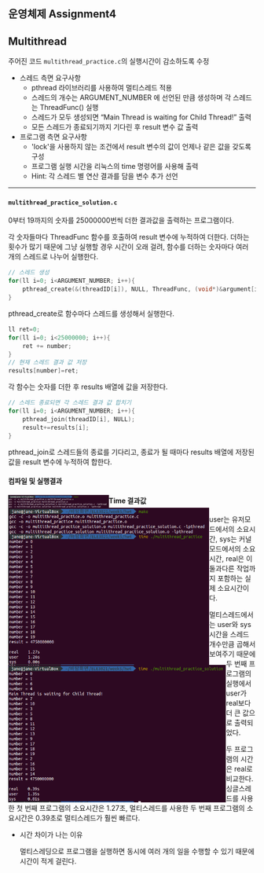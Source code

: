 ## 운영체제 Assignment4

## Multithread

주어진 코드 `multithread_practice.c`의 실행시간이 감소하도록 수정

* 스레드 측면 요구사항
  * pthread 라이브러리를 사용하여 멀티스레드 적용
  * 스레드의 개수는 ARGUMENT_NUMBER 에 선언된 만큼 생성하며 각 스레드는 ThreadFunc() 실행
  * 스레드가 모두 생성되면 “Main Thread is waiting for Child Thread!” 출력
  * 모든 스레드가 종료되기까지 기다린 후 result 변수 값 출력
* 프로그램 측면 요구사항
  * 'lock'을 사용하지 않는 조건에서 result 변수의 값이 언제나 같은 값을 갖도록 구성
  * 프로그램 실행 시간을 리눅스의 time 명령어를 사용해 출력
  * Hint: 각 스레드 별 연산 결과를 담을 변수 추가 선언

---

#### `multithread_practice_solution.c`

0부터 19까지의 숫자를 25000000번씩 더한 결과값을 출력하는 프로그램이다.

각 숫자들마다 ThreadFunc 함수를 호출하여 result 변수에 누적하여 더한다. 더하는 횟수가 많기 때문에 그냥 실행할 경우 시간이 오래 걸려, 함수를 더하는 숫자마다 여러 개의 스레드로 나누어 실행한다.

```c
// 스레드 생성
for(ll i=0; i<ARGUMENT_NUMBER; i++){
    pthread_create(&(threadID[i]), NULL, ThreadFunc, (void*)&argument[i]);
}
```

pthread_create로 함수마다 스레드를 생성해서 실행한다. 

```c
ll ret=0;
for(ll i=0; i<25000000; i++){
    ret += number;
}
// 현재 스레드 결과 값 저장
results[number]=ret;
```

각 함수는 숫자를 더한 후 results 배열에 값을 저장한다.

```c
// 스레드 종료되면 각 스레드 결과 값 합치기
for(ll i=0; i<ARGUMENT_NUMBER; i++){
    pthread_join(threadID[i], NULL);
    result+=results[i];
}
```

pthread_join로 스레드들의 종료를 기다리고, 종료가 될 때마다 results 배열에 저장된 값을 result 변수에 누적하여 합한다.

#### 컴파일 및 실행결과

<img src="./compile.png" alt="compile" style="zoom:20%;" align="left" />

<img src="./result1.png" alt="result1" style="zoom:60%;" align="left" />

<img src="./result2.png" alt="result1" style="zoom:60%;" align="left" />

#### Time 결과값

user는 유저모드에서의 소요시간, sys는 커널모드에서의 소요시간, real은 이 둘과다른 작업까지 포함하는 실제 소요시간이다.

멀티스레드에서는 user와 sys 시간을 스레드 개수만큼 곱해서 보여주기 때문에 두 번째 프로그램의 실행에서 user가 real보다 더 큰 값으로 출력되었다.

두 프로그램의 시간은 real로 비교한다. 싱글스레드를 사용한 첫 번째 프로그램의 소요시간은 1.27초, 멀티스레드를 사용한 두 번째 프로그램의 소요시간은 0.39초로 멀티스레드가 훨씬 빠르다.

* 시간 차이가 나는 이유

  멀티스레딩으로 프로그램을 실행하면 동시에 여러 개의 일을 수행할 수 있기 때문에 시간이 적게 걸린다.